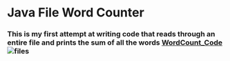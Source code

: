 <h1>Java File Word Counter</h1>

<h3>This is my first attempt at writing code that reads through an entire file and prints the sum of all the words<h/3>
<a href="https://github.com/br0ns0/WordCount/blob/master/WordCount/src/WordCount.java
">WordCount_Code</a><br/>

<img src="https://lookeen.com/blog/wp-content/uploads/2015/05/Windows-search-for-files.jpg" alt="files">
